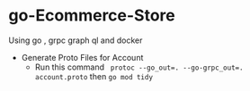 # go-Ecommerce-Store
Using go , grpc graph ql and docker 

- Generate Proto Files for Account
  - Run this command ` protoc --go_out=. --go-grpc_out=. account.proto` then `go mod tidy`
